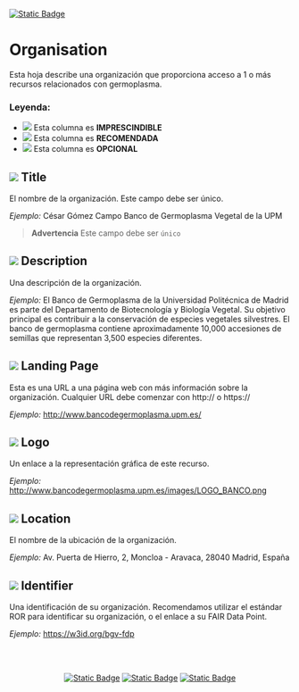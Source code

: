 [![Static Badge](https://img.shields.io/badge/lang-en-blue?style=plastic)](../En%20Documentation/Organisation.md)
# Organisation
Esta hoja describe una organización que proporciona acceso a 1 o más recursos relacionados con germoplasma.

### Leyenda:
- ![](https://placehold.jp/17/ff0000/000000/20x20.png?text=I) Esta columna es **IMPRESCINDIBLE**
- ![](https://placehold.jp/17/ea9999/000000/20x20.png?text=R) Esta columna es **RECOMENDADA**
- ![](https://placehold.jp/17/ffffff/000000/20x20.png?text=O) Esta columna es **OPCIONAL**

## ![](https://placehold.jp/17/ff0000/000000/20x20.png?text=I) Title
El nombre de la organización. Este campo debe ser único.

*Ejemplo:*
César Gómez Campo Banco de Germoplasma Vegetal de la UPM

> **Advertencia** Este campo debe ser `único`

## ![](https://placehold.jp/17/ff0000/000000/20x20.png?text=I) Description
Una descripción de la organización.

*Ejemplo:*
El Banco de Germoplasma de la Universidad Politécnica de Madrid es parte del Departamento de Biotecnología y Biología Vegetal. Su objetivo principal es contribuir a la conservación de especies vegetales silvestres. El banco de germoplasma contiene aproximadamente 10,000 accesiones de semillas que representan 3,500 especies diferentes.

## ![](https://placehold.jp/17/ffffff/000000/20x20.png?text=O) Landing Page
Esta es una URL a una página web con más información sobre la organización. Cualquier URL debe comenzar con http:// o https://

*Ejemplo:*
http://www.bancodegermoplasma.upm.es/

## ![](https://placehold.jp/17/ffffff/000000/20x20.png?text=O) Logo
Un enlace a la representación gráfica de este recurso.

*Ejemplo:*
http://www.bancodegermoplasma.upm.es/images/LOGO_BANCO.png

## ![](https://placehold.jp/17/ffffff/000000/20x20.png?text=O) Location 
El nombre de la ubicación de la organización.

*Ejemplo:* 
Av. Puerta de Hierro, 2, Moncloa - Aravaca, 28040 Madrid, España

## ![](https://placehold.jp/17/ffffff/000000/20x20.png?text=O) Identifier
Una identificación de su organización. Recomendamos utilizar el estándar ROR para identificar su organización, o el enlace a su FAIR Data Point.

*Ejemplo:* 
https://w3id.org/bgv-fdp

<br />
<br />
<div align="center">

<a href="">[![Static Badge](https://img.shields.io/badge/Hoja%20Anterior-README-yellow?style=for-the-badge)](./README.es.md)</a>
<a href="">[![Static Badge](https://img.shields.io/badge/Página%20Pricipal-README-blue?style=for-the-badge)](./README.es.md)</a>
<a href="">[![Static Badge](https://img.shields.io/badge/Próxima%20Hoja-ContactPoint-green?style=for-the-badge)](./ContactPoint.es.md)</a>
</div>
